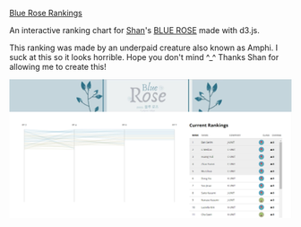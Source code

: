 [Blue Rose Rankings](https://p101s2.github.io/)

An interactive ranking chart for [Shan](https://wattpad.com/user/GWKIYOOMI)'s [BLUE ROSE](https://www.wattpad.com/story/328629103-%F0%9D%97%95%F0%9D%97%9F%F0%9D%97%A8%F0%9D%97%98-%F0%9D%97%A5%F0%9D%97%A2%F0%9D%97%A6%F0%9D%97%98-gg-survival-af) made with d3.js.

This ranking was made by an underpaid creature also known as Amphi. I suck at this so it looks horrible. Hope you don't mind ^_^ Thanks Shan for allowing me to create this!

![alt text](screenshot.png "Screenshot")
